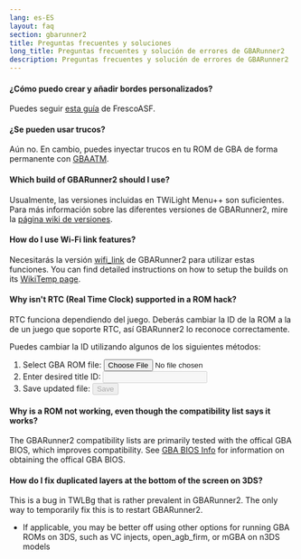 ```yaml
---
lang: es-ES
layout: faq
section: gbarunner2
title: Preguntas frecuentes y soluciones
long_title: Preguntas frecuentes y solución de errores de GBARunner2
description: Preguntas frecuentes y solución de errores de GBARunner2
---
```


#### ¿Cómo puedo crear y añadir bordes personalizados?
Puedes seguir [esta guía](https://docs.google.com/document/d/1owjiW-1fHEbokrkK2ZuPFjR2-N9s1dXCCAM3ghWRtxk/edit?usp=sharing) de FrescoASF.

#### ¿Se pueden usar trucos?
Aún no. En cambio, puedes inyectar trucos en tu ROM de GBA de forma permanente con [GBAATM](https://gbatemp.net/threads/gba-auto-trainer-maker-gbaatm.99334/).

#### Which build of GBARunner2 should I use?
Usualmente, las versiones incluidas en TWiLight Menu++ son suficientes. Para más información sobre las diferentes versiones de GBARunner2, mire la [página wiki de versiones](https://wiki.ds-homebrew.com/gbarunner2/builds).

#### How do I use Wi-Fi link features?
Necesitarás la versión [wifi_link](https://github.com/Gericom/GBARunner2/tree/wifi_link) de GBARunner2 para utilizar estas funciones. You can find detailed instructions on how to setup the builds on its [WikiTemp page](https://wiki.gbatemp.net/wiki/GBARunner2/Link).

#### Why isn't RTC (Real Time Clock) supported in a ROM hack?
RTC funciona dependiendo del juego. Deberás cambiar la ID de la ROM a la de un juego que soporte RTC, así GBARunner2 lo reconoce correctamente.

Puedes cambiar la ID utilizando algunos de los siguientes métodos:
1. <label for="file-input" class="form-label">Select GBA ROM file:</label> <input id="file-input" class="form-control mb-2" type="file" onchange="loadRom(this.files[0])" />
1. <label for="file-input" class="form-label">Enter desired title ID:</label> <input id="tid-input" class="form-control mb-2" type="text" maxlength="4" onchange="updateTid(this.value)" disabled />
1. <label for="file-input" class="form-label">Save updated file:</label> <input id="save" class="btn btn-secondary" type="button" value="Save" onclick="save()" disabled />

<script src="/assets/js/change-gba-tid.js"></script>

#### Why is a ROM not working, even though the compatibility list says it works?
The GBARunner2 compatibility lists are primarily tested with the offical GBA BIOS, which improves compatibility. See [GBA BIOS Info](https://wiki.ds-homebrew.com/gbarunner2/bios) for information on obtaining the offical GBA BIOS.

#### How do I fix duplicated layers at the bottom of the screen on 3DS?
This is a bug in TWLBg that is rather prevalent in GBARunner2. The only way to temporarily fix this is to restart GBARunner2.
- If applicable, you may be better off using other options for running GBA ROMs on 3DS, such as VC injects, open_agb_firm, or mGBA on n3DS models
